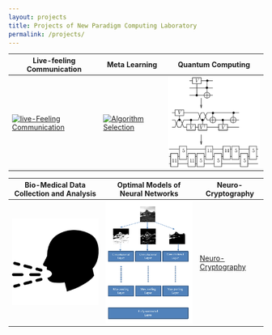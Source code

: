 ```yaml
---
layout: projects
title: Projects of New Paradigm Computing Laboratory
permalink: /projects/
---
```


| Live-feeling Communication | Meta Learning | Quantum Computing |
|------------------------------------------------------------|------------------------------------------------------------|------------------------------------------------------------|
| [![live-Feeling Communication](/images/thehubs.png)](/projects/lfc) | [![Algorithm Selection](/images/platform1s.png)](/projects/as) | [![Quantum Computing](/images/time_expansion_circuit.png)](/projects/quantum)|

| Bio-Medical Data Collection and Analysis | Optimal Models of Neural Networks | Neuro-Cryptography |
|------------------------------------------------------------|------------------------------------------------------------|------------------------------------------------------------|
| [![Bio-Medical Data Collection and Analysis](/images/cough.png)](/projects/biomed)| [![Optimal Models of Neural Networks](/images/Common_classifier.png)](/projects/ai) | [Neuro-Cryptography](/projects/neurocrypt)|





